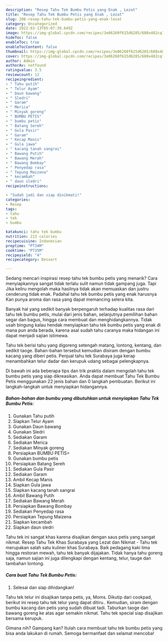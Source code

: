 ```yaml
---
description: "Resep Tahu Tek Bumbu Petis yang Enak , Lezat"
title: "Resep Tahu Tek Bumbu Petis yang Enak , Lezat"
slug: 208-resep-tahu-tek-bumbu-petis-yang-enak-lezat
category: Uncategorized
date: 2022-03-13T05:07:39.649Z
image: https://img-global.cpcdn.com/recipes/3e06260f615d6285/680x482cq70/tahu-tek-bumbu-petis-foto-resep-utama.jpg
hideToc: false
enableToc: true
enableTocContent: false
thumbnail: https://img-global.cpcdn.com/recipes/3e06260f615d6285/680x482cq70/tahu-tek-bumbu-petis-foto-resep-utama.jpg
cover: https://img-global.cpcdn.com/recipes/3e06260f615d6285/680x482cq70/tahu-tek-bumbu-petis-foto-resep-utama.jpg
author: Admin
authorAv: notfound
ratingvalue: 3.5
reviewcount: 12
recipeingredient:
- " Tahu putih"
- " Telur Ayam"
- " Daun bawang"
- " Sledri"
- " Garam"
- " Merica"
- " Minyak goreng"
- " BUMBU PETIS"
- " bumbu petis"
- " Batang Sereh"
- " Gula Pasir"
- " Garam"
- " Kecap Manis"
- " Gula jawa"
- " kacang tanah sangrai"
- " Bawang Putih"
- " Bawang Merah"
- " Bawang Bombay"
- " Penyedap rasa"
- " Tepung Maizena"
- " kecambah"
- " daun sledri"
recipeinstructions:

- "Sudah jadi dan siap dinikmati!"
categories:
- Resep
tags:
- tahu
- tek
- bumbu

katakunci: tahu tek bumbu 
nutrition: 213 calories
recipecuisine: Indonesian
preptime: "PT34M"
cooktime: "PT35M"
recipeyield: "4"
recipecategory: Dessert

---
```



Sedang mencari inspirasi resep tahu tek bumbu petis yang menarik? Cara menyiapkannya sangat tidak terlalu sulit namun tidak gampang juga. Tapi Jika keliru mengolah maka hasilnya tidak akan memuaskan dan justru cenderung tidak enak. Padahal tahu tek bumbu petis yang enak harusnya Kan punya aroma dan rasa yang dapat memancing selera kita.


Banyak hal yang sedikit banyak berpengaruh terhadap kualitas rasa dari tahu tek bumbu petis, mulai dari jenis bahan, selanjutnya pemilihan bahan segar dan bagus, hingga cara membuat dan menghidangkannya. Tidak usah bingung kalau hendak menyiapkan tahu tek bumbu petis yang enak di mana pun anda berada, karena asal sudah tahu caranya maka hidangan ini dapat menjadi sajian istimewa.

Tahu tek berisi tahu yang digoreng setengah matang, lontong, kentang, dan sedikit taoge. Bahan-bahan tersebut kemudian disiram dengan bumbu kacang yang diberi petis. Penjual tahu tek Surabaya juga kerap menambahkan telur dadar dan kerupuk udang sebagai pelengkapnya.


Di bawah ini ada beberapa tips dan trik praktis dalam mengolah tahu tek bumbu petis yang siap dikreasikan. Anda dapat membuat Tahu Tek Bumbu Petis menggunakan 22 jenis bahan dan 0 langkah pembuatan. Berikut ini langkah-langkah untuk menyiapkan hidangannya.

<!--inarticleads1-->

##### Bahan-bahan dan bumbu yang dibutuhkan untuk menyiapkan Tahu Tek Bumbu Petis:

1. Gunakan  Tahu putih
1. Siapkan  Telur Ayam
1. Gunakan  Daun bawang
1. Gunakan  Sledri
1. Sediakan  Garam
1. Sediakan  Merica
1. Sediakan  Minyak goreng
1. Persiapkan  BUMBU PETIS=
1. Gunakan  bumbu petis
1. Persiapkan  Batang Sereh
1. Sediakan  Gula Pasir
1. Sediakan  Garam
1. Ambil  Kecap Manis
1. Siapkan  Gula jawa
1. Siapkan  kacang tanah sangrai
1. Ambil  Bawang Putih
1. Sediakan  Bawang Merah
1. Persiapkan  Bawang Bombay
1. Sediakan  Penyedap rasa
1. Persiapkan  Tepung Maizena
1. Siapkan  kecambah
1. Siapkan  daun sledri


Tahu tek ini sangat khas karena disajikan dengan saus petis yang sangat nikmat. Resep Tahu Tek Khas Surabaya yang Lezat dan Nikmat - Tahu tek merupakan salah satu kuliner khas Surabaya. Baik pedagang kaki lima hingga restoran mewah, tahu tek banyak dijajakan. Tidak hanya tahu goreng saja, namun sajian ini juga dilengkapi dengan kentang, telur, tauge dan tambahan lontong. 

<!--inarticleads2-->

##### Cara buat Tahu Tek Bumbu Petis:


1. Selesai dan siap dihidangkan!

Tahu tek telur ini disajikan tanpa petis, ya, Moms. Dikutip dari cookpad, berikut ini resep tahu tek telur yang dapat ditiru.. Kemudian, siram dengan bumbu kacang dan petis yang sudah dibuat tadi. Taburkan taoge dan bawang goreng ke atas agar semakin nikmat. Tahu tek special siap disajikan bersama kerupuk. 

Gimana nih? Gampang kan? Itulah cara membuat tahu tek bumbu petis yang bisa anda lakukan di rumah. Semoga bermanfaat dan selamat mencoba!
